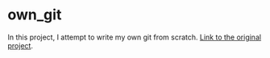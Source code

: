 # own_git

In this project, I attempt to write my own git from scratch. [Link to the original project](https://wyag.thb.lt). 
